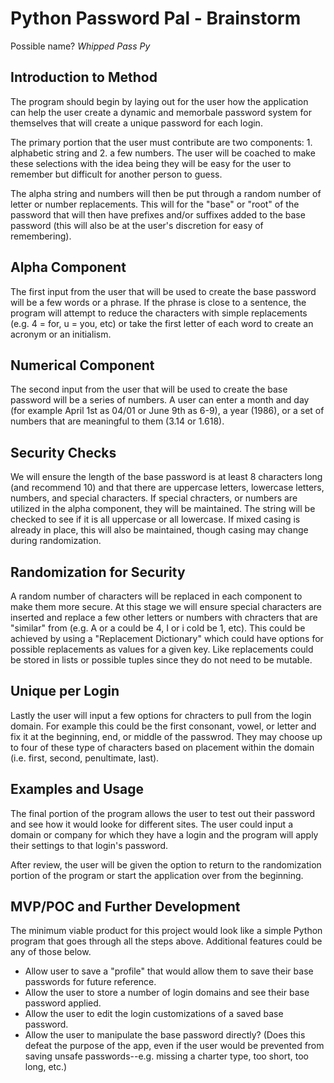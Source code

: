 # Python Password Pal - Brainstorm

Possible name? _Whipped Pass Py_

## Introduction to Method

The program should begin by laying out for the user how the application can help the user create a dynamic and memorbale password system for themselves that will create a unique password for each login.

The primary portion that the user must contribute are two components: 1. alphabetic string and 2. a few numbers. The user will be coached to make these selections with the idea being they will be easy for the user to remember but difficult for another person to guess.

The alpha string and numbers will then be put through a random number of letter or number replacements. This will for the "base" or "root" of the password that will then have prefixes and/or suffixes added to the base password (this will also be at the user's discretion for easy of remembering).

## Alpha Component

The first input from the user that will be used to create the base password will be a few words or a phrase. If the phrase is close to a sentence, the program will attempt to reduce the characters with simple replacements (e.g. 4 = for, u = you, etc) or take the first letter of each word to create an acronym or an initialism.

## Numerical Component

The second input from the user that will be used to create the base password will be a series of numbers. A user can enter a month and day (for example April 1st as 04/01 or June 9th as 6-9), a year (1986), or a set of numbers that are meaningful to them (3.14 or 1.618).

## Security Checks

We will ensure the length of the base password is at least 8 characters long (and recommend 10) and that there are uppercase letters, lowercase letters, numbers, and special characters. If special chracters, or numbers are utilized in the alpha component, they will be maintained. The string will be checked to see if it is all uppercase or all lowercase. If mixed casing is already in place, this will also be maintained, though casing may change during randomization.

## Randomization for Security

A random number of characters will be replaced in each component to make them more secure. At this stage we will ensure special characters are inserted and replace a few other letters or numbers with chracters that are "similar" from (e.g. A or a could be 4, I or i cold be 1, etc). This could be achieved by using a "Replacement Dictionary" which could have options for possible replacements as values for a given key. Like replacements could be stored in lists or possible tuples since they do not need to be mutable.

## Unique per Login

Lastly the user will input a few options for chracters to pull from the login domain. For example this could be the first consonant, vowel, or letter and fix it at the beginning, end, or middle of the passwrod. They may choose up to four of these type of characters based on placement within the domain (i.e. first, second, penultimate, last).

## Examples and Usage

The final portion of the program allows the user to test out their password and see how it would looke for different sites. The user could input a domain or company for which they have a login and the program will apply their settings to that login's password.

After review, the user will be given the option to return to the randomization portion of the program or start the application over from the beginning.

## MVP/POC and Further Development

The minimum viable product for this project would look like a simple Python program that goes through all the steps above. Additional features could be any of those below.

- Allow user to save a "profile" that would allow them to save their base passwords for future reference.
- Allow the user to store a number of login domains and see their base password applied.
- Allow the user to edit the login customizations of a saved base password.
- Allow the user to manipulate the base password directly? (Does this defeat the purpose of the app, even if the user would be prevented from saving unsafe passwords--e.g. missing a charter type, too short, too long, etc.)
